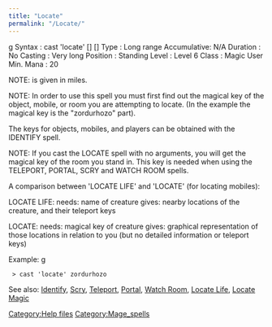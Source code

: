 ```yaml
---
title: "Locate"
permalink: "/Locate/"
---
```


<nowiki>g Syntax : cast 'locate' \[<key>\] \[<max distance>\] Type :
Long range Accumulative: N/A Duration : No Casting : Very long Position
: Standing Level : Level 6 Class : Magic User Min. Mana : 20

</pre>

NOTE: <max distance> is given in miles.

NOTE: In order to use this spell you must first find out the magical key
of the object, mobile, or room you are attempting to locate. (In the
example the magical key is the "zordurhozo" part).

The keys for objects, mobiles, and players can be obtained with the
IDENTIFY spell.

NOTE: If you cast the LOCATE spell with no arguments, you will get the
magical key of the room you stand in. This key is needed when using the
TELEPORT, PORTAL, SCRY and WATCH ROOM spells.

A comparison between 'LOCATE LIFE' and 'LOCATE' (for locating mobiles):

LOCATE LIFE: needs: name of creature gives: nearby locations of the
creature, and their teleport keys

LOCATE: needs: magical key of creature gives: graphical representation
of those locations in relation to you (but no detailed information or
teleport keys)

Example: <nowiki>g

` > cast 'locate' zordurhozo`

</pre>

See also: [Identify](Identify "wikilink"), [Scry](Scry "wikilink"),
[Teleport](Teleport "wikilink"), [Portal](Portal "wikilink"), [Watch
Room](Watch_Room "wikilink"), [Locate Life](Locate_Life "wikilink"),
[Locate Magic](Locate_Magic "wikilink")

[Category:Help files](Category:Help_files "wikilink")
[Category:Mage_spells](Category:Mage_spells "wikilink")